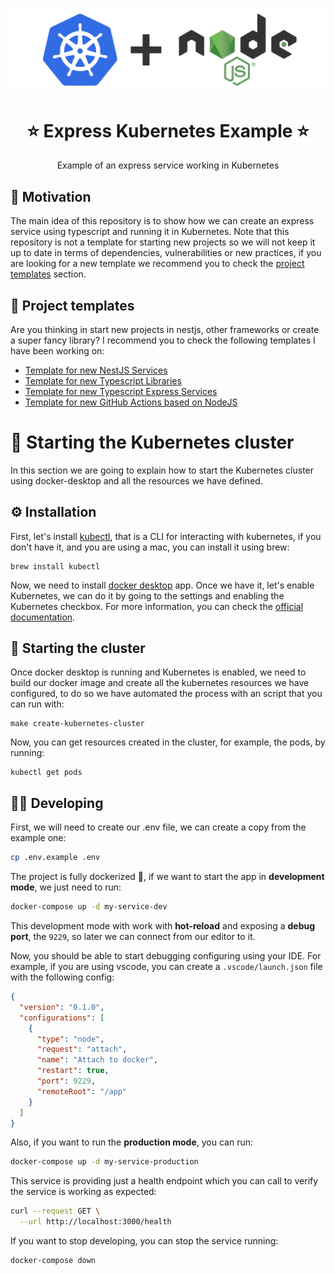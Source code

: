 <p align="center">
  <a href="https://kubernetes.io/" target="blank"><img src="images/k8s-nodejs.png" alt="NodeJS K8s Logo" width="512" /></a>
</p>

<h1 align="center">⭐ Express Kubernetes Example ⭐</h1>

<p align="center">
  Example of an express service working in Kubernetes
</p>

## 👀 Motivation

The main idea of this repository is to show how we can create an express service using typescript and running it in Kubernetes. Note that this repository is not a template for starting new projects so we will not keep it up to date in terms of dependencies, vulnerabilities or new practices, if you are looking for a new template we recommend you to check the [project templates](#-project-templates) section.

## 🤩 Project templates

Are you thinking in start new projects in nestjs, other frameworks or create a super fancy library? I recommend you to check the following templates I have been working on:

- [Template for new NestJS Services](https://github.com/AlbertHernandez/nestjs-service-template)
- [Template for new Typescript Libraries](https://github.com/AlbertHernandez/typescript-library-template)
- [Template for new Typescript Express Services](https://github.com/AlbertHernandez/express-kubernetes-example)
- [Template for new GitHub Actions based on NodeJS](https://github.com/AlbertHernandez/github-action-nodejs-template)

# 🐳 Starting the Kubernetes cluster

In this section we are going to explain how to start the Kubernetes cluster using docker-desktop and all the resources we have defined.

## ⚙️ Installation

First, let's install [kubectl](https://kubernetes.io/docs/reference/kubectl/introduction/), that is a CLI for interacting with kubernetes, if you don't have it, and you are using a mac, you can install it using brew:

```shell
brew install kubectl
```

Now, we need to install [docker desktop](https://www.docker.com/products/docker-desktop) app. Once we have it, let's enable Kubernetes, we can do it by going to the settings and enabling the Kubernetes checkbox. For more information, you can check the [official documentation](https://docs.docker.com/desktop/kubernetes/).

## 🚀 Starting the cluster

Once docker desktop is running and Kubernetes is enabled, we need to build our docker image and create all the kubernetes resources we have configured, to do so we have automated the process with an script that you can run with:

```shell
make create-kubernetes-cluster
```

Now, you can get resources created in the cluster, for example, the pods, by running:

```shell
kubectl get pods
```

## 🧑‍💻 Developing

First, we will need to create our .env file, we can create a copy from the example one:

```bash
cp .env.example .env
```

The project is fully dockerized 🐳, if we want to start the app in **development mode**, we just need to run:

```bash
docker-compose up -d my-service-dev
```

This development mode with work with **hot-reload** and exposing a **debug port**, the `9229`, so later we can connect from our editor to it.

Now, you should be able to start debugging configuring using your IDE. For example, if you are using vscode, you can create a `.vscode/launch.json` file with the following config:

```json
{
  "version": "0.1.0",
  "configurations": [
    {
      "type": "node",
      "request": "attach",
      "name": "Attach to docker",
      "restart": true,
      "port": 9229,
      "remoteRoot": "/app"
    }
  ]
}
```

Also, if you want to run the **production mode**, you can run:

```bash
docker-compose up -d my-service-production
```

This service is providing just a health endpoint which you can call to verify the service is working as expected:

```bash
curl --request GET \
  --url http://localhost:3000/health
```

If you want to stop developing, you can stop the service running:

```bash
docker-compose down
```
